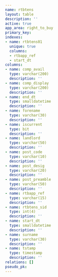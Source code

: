 ```yaml
---
name: rtbtens
layout: table
description: ''
active: true
app_area: right_to_buy
primary_key: 
indexes:
- name: rtbtens01
  unique: true
  columns:
  - rtbapp_ref
  - start_dt
columns:
- name: comp_avail
  type: varchar(200)
  description: ''
- name: comp_display
  type: varchar(200)
  description: ''
- name: end_dt
  type: smalldatetime
  description: ''
- name: forename
  type: varchar(30)
  description: ''
- name: iscurrent
  type: bit
  description: ''
- name: landlord
  type: varchar(50)
  description: ''
- name: post_code
  type: varchar(10)
  description: ''
- name: post_desig
  type: varchar(20)
  description: ''
- name: post_preamble
  type: varchar(50)
  description: ''
- name: rtbapp_ref
  type: varchar(15)
  description: ''
- name: rtbtens_sid
  type: int(4)
  description: ''
- name: start_dt
  type: smalldatetime
  description: ''
- name: surname
  type: varchar(30)
  description: ''
- name: tstamp
  type: timestamp
  description: ''
relations: []
pseudo_pk: 
---
```


